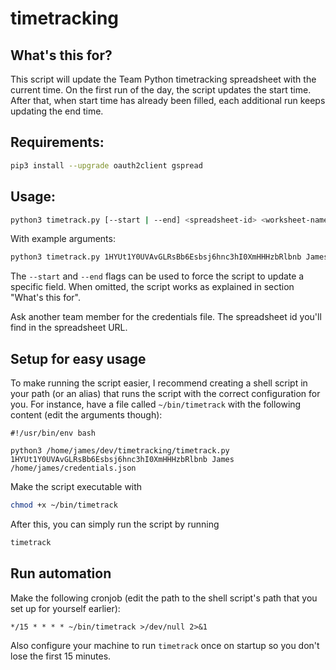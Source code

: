 # timetracking

## What's this for?
This script will update the Team Python timetracking spreadsheet with the current time. On the first run of the day, the script updates the start time. After that, when start time has already been filled, each additional run keeps updating the end time.

## Requirements:
```bash
pip3 install --upgrade oauth2client gspread
```

## Usage:
```bash
python3 timetrack.py [--start | --end] <spreadsheet-id> <worksheet-name> <path-to-credentials-json>
```
With example arguments:
```bash
python3 timetrack.py 1HYUt1Y0UVAvGLRsBb6Esbsj6hnc3hI0XmHHHzbRlbnb James /home/james/credentials.json
```
The `--start` and `--end` flags can be used to force the script to update a specific field. When omitted, the script works as explained in section "What's this for".

Ask another team member for the credentials file. The spreadsheet id you'll find in the spreadsheet URL.


## Setup for easy usage
To make running the script easier, I recommend creating a shell script in your path (or an alias) that runs the script with the correct configuration for you. For instance, have a file called `~/bin/timetrack` with the following content (edit the arguments though):
```
#!/usr/bin/env bash

python3 /home/james/dev/timetracking/timetrack.py 1HYUt1Y0UVAvGLRsBb6Esbsj6hnc3hI0XmHHHzbRlbnb James /home/james/credentials.json
```

Make the script executable with
```bash
chmod +x ~/bin/timetrack
```

After this, you can simply run the script by running
```bash
timetrack
```


## Run automation
Make the following cronjob (edit the path to the shell script's path that you set up for yourself earlier):
```
*/15 * * * * ~/bin/timetrack >/dev/null 2>&1
```
Also configure your machine to run `timetrack` once on startup so you don't lose the first 15 minutes.

